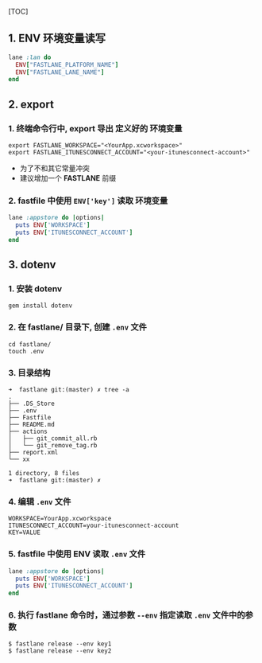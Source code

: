 [TOC]



## 1. ENV 环境变量读写

```ruby
lane :lan do
  ENV["FASTLANE_PLATFORM_NAME"]
  ENV["FASTLANE_LANE_NAME"]
end
```



## 2. export

### 1. 终端命令行中, export 导出 定义好的 环境变量

```
export FASTLANE_WORKSPACE="<YourApp.xcworkspace>"
export FASTLANE_ITUNESCONNECT_ACCOUNT="<your-itunesconnect-account>"
```

- 为了不和其它常量冲突
- 建议增加一个 **FASTLANE** 前缀

### 2. fastfile 中使用 `ENV['key']` 读取 环境变量

```ruby
lane :appstore do |options|
  puts ENV['WORKSPACE']
  puts ENV['ITUNESCONNECT_ACCOUNT']  
end
```



## 3. dotenv

### 1. 安装 dotenv

```
gem install dotenv
```

### 2. 在 fastlane/ 目录下, 创建 `.env` 文件

```
cd fastlane/
touch .env
```

### 3. 目录结构

```
➜  fastlane git:(master) ✗ tree -a
.
├── .DS_Store
├── .env
├── Fastfile
├── README.md
├── actions
│   ├── git_commit_all.rb
│   └── git_remove_tag.rb
├── report.xml
└── xx

1 directory, 8 files
➜  fastlane git:(master) ✗
```

### 4. 编辑 `.env` 文件

```properties
WORKSPACE=YourApp.xcworkspace
ITUNESCONNECT_ACCOUNT=your-itunesconnect-account
KEY=VALUE
```

### 5. fastfile 中使用 ENV 读取 `.env` 文件

```ruby
lane :appstore do |options|
  puts ENV['WORKSPACE']
  puts ENV['ITUNESCONNECT_ACCOUNT']
end
```

### 6. 执行 fastlane 命令时，通过参数 `--env` 指定读取 `.env` 文件中的参数

```shell
$ fastlane release --env key1
$ fastlane release --env key2
```